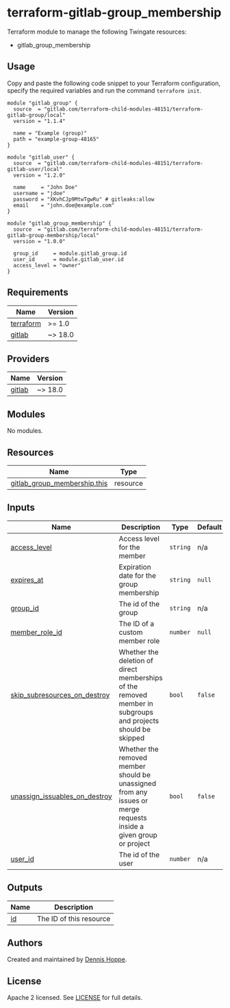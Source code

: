 # terraform-gitlab-group_membership

Terraform module to manage the following Twingate resources:

* gitlab_group_membership

## Usage

Copy and paste the following code snippet to your Terraform configuration,
specify the required variables and run the command `terraform init`.

```hcl
module "gitlab_group" {
  source  = "gitlab.com/terraform-child-modules-48151/terraform-gitlab-group/local"
  version = "1.1.4"

  name = "Example (group)"
  path = "example-group-48165"
}

module "gitlab_user" {
  source  = "gitlab.com/terraform-child-modules-48151/terraform-gitlab-user/local"
  version = "1.2.0"

  name     = "John Doe"
  username = "jdoe"
  password = "XKvhCJp9MtwTgwRu" # gitleaks:allow
  email    = "john.doe@example.com"
}

module "gitlab_group_membership" {
  source  = "gitlab.com/terraform-child-modules-48151/terraform-gitlab-group-membership/local"
  version = "1.0.0"

  group_id     = module.gitlab_group.id
  user_id      = module.gitlab_user.id
  access_level = "owner"
}
```

<!-- BEGIN_TF_DOCS -->
## Requirements

| Name | Version |
|------|---------|
| <a name="requirement_terraform"></a> [terraform](#requirement\_terraform) | >= 1.0 |
| <a name="requirement_gitlab"></a> [gitlab](#requirement\_gitlab) | ~> 18.0 |

## Providers

| Name | Version |
|------|---------|
| <a name="provider_gitlab"></a> [gitlab](#provider\_gitlab) | ~> 18.0 |

## Modules

No modules.

## Resources

| Name | Type |
|------|------|
| [gitlab_group_membership.this](https://registry.terraform.io/providers/gitlabhq/gitlab/latest/docs/resources/group_membership) | resource |

## Inputs

| Name | Description | Type | Default | Required |
|------|-------------|------|---------|:--------:|
| <a name="input_access_level"></a> [access\_level](#input\_access\_level) | Access level for the member | `string` | n/a | yes |
| <a name="input_expires_at"></a> [expires\_at](#input\_expires\_at) | Expiration date for the group membership | `string` | `null` | no |
| <a name="input_group_id"></a> [group\_id](#input\_group\_id) | The id of the group | `string` | n/a | yes |
| <a name="input_member_role_id"></a> [member\_role\_id](#input\_member\_role\_id) | The ID of a custom member role | `number` | `null` | no |
| <a name="input_skip_subresources_on_destroy"></a> [skip\_subresources\_on\_destroy](#input\_skip\_subresources\_on\_destroy) | Whether the deletion of direct memberships of the removed member in subgroups and projects should be skipped | `bool` | `false` | no |
| <a name="input_unassign_issuables_on_destroy"></a> [unassign\_issuables\_on\_destroy](#input\_unassign\_issuables\_on\_destroy) | Whether the removed member should be unassigned from any issues or merge requests inside a given group or project | `bool` | `false` | no |
| <a name="input_user_id"></a> [user\_id](#input\_user\_id) | The id of the user | `number` | n/a | yes |

## Outputs

| Name | Description |
|------|-------------|
| <a name="output_id"></a> [id](#output\_id) | The ID of this resource |
<!-- END_TF_DOCS -->

## Authors

Created and maintained by [Dennis Hoppe](https://gitlab.com/dhoppeIT).

## License

Apache 2 licensed. See [LICENSE](LICENSE) for full details.
